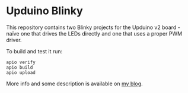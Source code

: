 # Upduino Blinky

This repository contains two Blinky projects for the Upduino v2 board - naïve one that drives the LEDs directly and one that uses a proper PWM driver.

To build and test it run:

```
apio verify
apio build
apio upload
```

More info and some description is available on [my blog](https://blog.idorobots.org/entries/upduino-fpga-tutorial.html).
